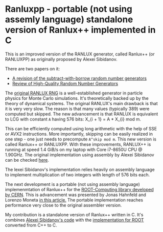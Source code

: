 # Ranluxpp - portable (not using assemly language) standalone version of Ranlux++ implemented in C

This is an improved version of the RANLUX generator, called Ranlux++ (or RANLUXPP) as originally proposed by Alexei Sibidanov.

There are two papers on it:
* [A revision of the subtract-with-borrow random number generators](https://arxiv.org/pdf/1705.03123.pdf)
* [Review of High-Quality Random Number Generators](https://arxiv.org/pdf/1903.01247.pdf)

The [original RANLUX RNG](https://www.math.utah.edu/software/gsl/gsl-ref_252.html) is a well-established generator in particle physics for Monte Carlo simulations. It's theoretically backed up by the theory of dynamical systems. The original RANLUX's main drawback is that it is very very slow. The reason is that many values (typically 389) were computed but skipped. The new advancement is that RANLUX is equivalent to LCG with constant `A` having 576 bits: X_{i + 1} = A * X_{i} mod m. 

This can be efficiently computed using long arithmetic with the help of SSE or AVX2 instructions. More importantly, skipping can be easily realized in one step - one just needs to precompute `A^skip mod m`. This new version is called Ranlux++ or RANLUXPP. With these improvements, RANLUX++ is running at speed 1.4 GiB/s on my laptop with Core i7-8650U CPU @ 1.90GHz. The original implementation using assembly by Alexei Sibidanov can be checked [here](https://github.com/sibidanov/ranluxpp).

The lexei Sibidanov's implementation relies heavily on assembly language to implement multiplication of two integers with length of 576 bits each. 

The next development is a portable (not using assembly language) implemenmtation of Ranlux++ for the [ROOT-Computing library developed by CERN](https://en.wikipedia.org/wiki/ROOT). This is advancement was presented by Jonas Hahnfeld and Lorenzo Moneta [in this article.](https://arxiv.org/abs/2106.02504)  The portable implementation reaches performance very close to the original assembler version.

My contribution is a standalone version of Ranlux++ written in C. It's combines [Alexei Sibidanov's code](https://github.com/sibidanov/ranluxpp) with the [implementation for ROOT](https://github.com/root-project/root/tree/master/math/mathcore/src/ranluxpp) converted from C++ to C.
